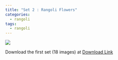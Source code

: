 ```yaml
---
title: "Set 2 : Rangoli Flowers"
categories:
  - rangoli
tags:
  - rangoli
---
```



<img src="{{site.baseurl}}/assets/art/thumbnail/set-1-12.jpg">



Download the first set (18 images) at  [ Download Link ](https://github.com/slabstech/connectingthedots)
